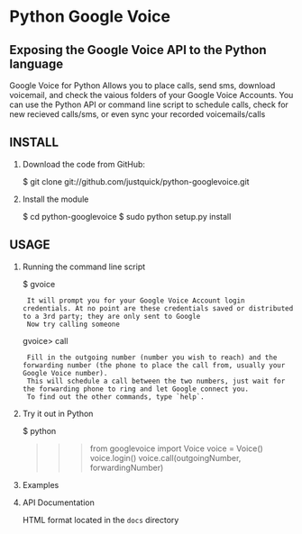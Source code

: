 Python Google Voice
=============

Exposing the Google Voice API to the Python language
----------------------------------------------------

Google Voice for Python Allows you to place calls, send sms, download voicemail, and check the vaious folders of your Google Voice Accounts.
You can use the Python API or command line script to schedule calls, check for new recieved calls/sms, or even sync your recorded voicemails/calls 

INSTALL
-------------------------------

1. Download the code from GitHub:

    $ git clone git://github.com/justquick/python-googlevoice.git 

1. Install the module

    $ cd python-googlevoice
    $ sudo python setup.py install
    
USAGE
-------------------------------

1. Running the command line script

    $ gvoice
    
        It will prompt you for your Google Voice Account login credentials. At no point are these credentials saved or distributed to a 3rd party; they are only sent to Google
        Now try calling someone
    
    gvoice> call
    
        Fill in the outgoing number (number you wish to reach) and the forwarding number (the phone to place the call from, usually your Google Voice number). 
        This will schedule a call between the two numbers, just wait for the forwarding phone to ring and let Google connect you. 
        To find out the other commands, type `help`.

1. Try it out in Python
    
    $ python
    >>> from googlevoice import Voice
    >>> voice = Voice()
    >>> voice.login()
    >>> voice.call(outgoingNumber, forwardingNumber)
    
1. Examples

1. API Documentation

    HTML format located in the `docs` directory 